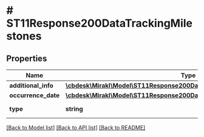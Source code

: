 # # ST11Response200DataTrackingMilestones

## Properties

Name | Type | Description | Notes
------------ | ------------- | ------------- | -------------
**additional_info** | [**\cbdesk\Mirakl\Model\ST11Response200DataTrackingMilestonesAdditionalInfo**](ST11Response200DataTrackingMilestonesAdditionalInfo.md) |  | [optional]
**occurrence_date** | [**\cbdesk\Mirakl\Model\ST11Response200DataTrackingMilestonesOccurrenceDate**](ST11Response200DataTrackingMilestonesOccurrenceDate.md) |  | [optional]
**type** | **string** | Type of milestone | [optional]

[[Back to Model list]](../../README.md#models) [[Back to API list]](../../README.md#endpoints) [[Back to README]](../../README.md)
